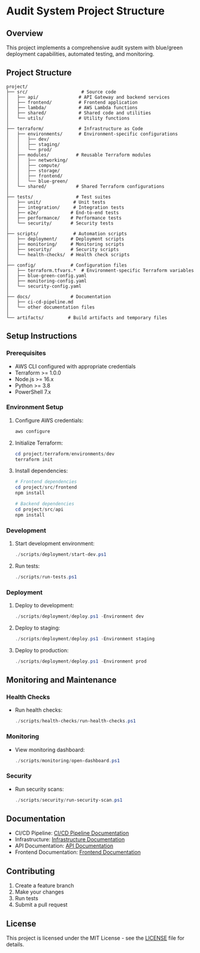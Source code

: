 # Audit System Project Structure

## Overview
This project implements a comprehensive audit system with blue/green deployment capabilities, automated testing, and monitoring.

## Project Structure

```
project/
├── src/                    # Source code
│   ├── api/               # API Gateway and backend services
│   ├── frontend/          # Frontend application
│   ├── lambda/            # AWS Lambda functions
│   ├── shared/            # Shared code and utilities
│   └── utils/             # Utility functions
│
├── terraform/             # Infrastructure as Code
│   ├── environments/      # Environment-specific configurations
│   │   ├── dev/
│   │   ├── staging/
│   │   └── prod/
│   ├── modules/          # Reusable Terraform modules
│   │   ├── networking/
│   │   ├── compute/
│   │   ├── storage/
│   │   ├── frontend/
│   │   └── blue-green/
│   └── shared/           # Shared Terraform configurations
│
├── tests/                # Test suites
│   ├── unit/            # Unit tests
│   ├── integration/     # Integration tests
│   ├── e2e/            # End-to-end tests
│   ├── performance/    # Performance tests
│   └── security/       # Security tests
│
├── scripts/             # Automation scripts
│   ├── deployment/     # Deployment scripts
│   ├── monitoring/     # Monitoring scripts
│   ├── security/       # Security scripts
│   └── health-checks/  # Health check scripts
│
├── config/             # Configuration files
│   ├── terraform.tfvars.*  # Environment-specific Terraform variables
│   ├── blue-green-config.yaml
│   ├── monitoring-config.yaml
│   └── security-config.yaml
│
├── docs/               # Documentation
│   ├── ci-cd-pipeline.md
│   └── other documentation files
│
└── artifacts/         # Build artifacts and temporary files
```

## Setup Instructions

### Prerequisites
- AWS CLI configured with appropriate credentials
- Terraform >= 1.0.0
- Node.js >= 16.x
- Python >= 3.8
- PowerShell 7.x

### Environment Setup
1. Configure AWS credentials:
   ```powershell
   aws configure
   ```

2. Initialize Terraform:
   ```powershell
   cd project/terraform/environments/dev
   terraform init
   ```

3. Install dependencies:
   ```powershell
   # Frontend dependencies
   cd project/src/frontend
   npm install

   # Backend dependencies
   cd project/src/api
   npm install
   ```

### Development
1. Start development environment:
   ```powershell
   ./scripts/deployment/start-dev.ps1
   ```

2. Run tests:
   ```powershell
   ./scripts/run-tests.ps1
   ```

### Deployment
1. Deploy to development:
   ```powershell
   ./scripts/deployment/deploy.ps1 -Environment dev
   ```

2. Deploy to staging:
   ```powershell
   ./scripts/deployment/deploy.ps1 -Environment staging
   ```

3. Deploy to production:
   ```powershell
   ./scripts/deployment/deploy.ps1 -Environment prod
   ```

## Monitoring and Maintenance

### Health Checks
- Run health checks:
  ```powershell
  ./scripts/health-checks/run-health-checks.ps1
  ```

### Monitoring
- View monitoring dashboard:
  ```powershell
  ./scripts/monitoring/open-dashboard.ps1
  ```

### Security
- Run security scans:
  ```powershell
  ./scripts/security/run-security-scan.ps1
  ```

## Documentation
- CI/CD Pipeline: [CI/CD Pipeline Documentation](docs/ci-cd-pipeline.md)
- Infrastructure: [Infrastructure Documentation](docs/infrastructure.md)
- API Documentation: [API Documentation](docs/api.md)
- Frontend Documentation: [Frontend Documentation](docs/frontend.md)

## Contributing
1. Create a feature branch
2. Make your changes
3. Run tests
4. Submit a pull request

## License
This project is licensed under the MIT License - see the [LICENSE](../LICENSE) file for details. 